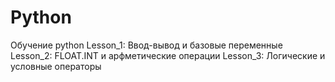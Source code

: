 # Python
Обучение python
Lesson_1: Ввод-вывод и базовые переменные
Lesson_2: FLOAT.INT и арфметические операции
Lesson_3: Логические и условные операторы
